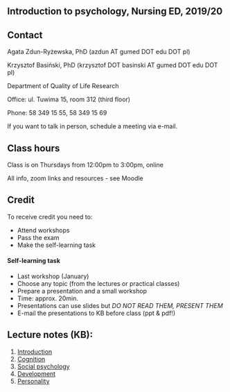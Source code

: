 ## Introduction to psychology, Nursing ED, 2019/20

## Contact

Agata Zdun-Ryżewska, PhD (azdun AT gumed DOT edu DOT pl)

Krzysztof Basiński, PhD (krzysztof DOT basinski AT gumed DOT edu DOT pl)

Department of Quality of Life Research

Office: ul. Tuwima 15, room 312 (third floor)

Phone: 58 349 15 55, 58 349 15 69

If you want to talk in person, schedule a meeting via e-mail.

## Class hours

Class is on Thursdays from 12:00pm to 3:00pm, online 

All info, zoom links and resources - see Moodle

## Credit

To receive credit you need to:

- Attend workshops
- Pass the exam 
- Make the self-learning task

#### Self-learning task

- Last workshop (January)
- Choose any topic (from the lectures or practical classes)
- Prepare a presentation and a small workshop
- Time: approx. 20min.
- Presentations can use slides but *DO NOT READ THEM, PRESENT THEM*
- E-mail the presentations to KB before class (ppt & pdf!)

## Lecture notes (KB):

1. [Introduction](01_introduction.html#/title-slide)
2. [Cognition](02_cognition.html#/title-slide)
2. [Social psychology](03_social.html#/title-slide)
2. [Development](04_developmental.html#/title-slide)
2. [Personality](05_personality#/title-slide)

<!-- 
## Lecture notes (AZR):

- [Addiction](azr_handouts/addiction.pdf)
- [Anxiety disorders](azr_handouts/anxiety.pdf)
- [Depression](azr_handouts/depression.pdf)
- [Psychosomatic](azr_handouts/psychosomatic.pdf)
- [Stress](azr_handouts/stress.pdf) 
-->
